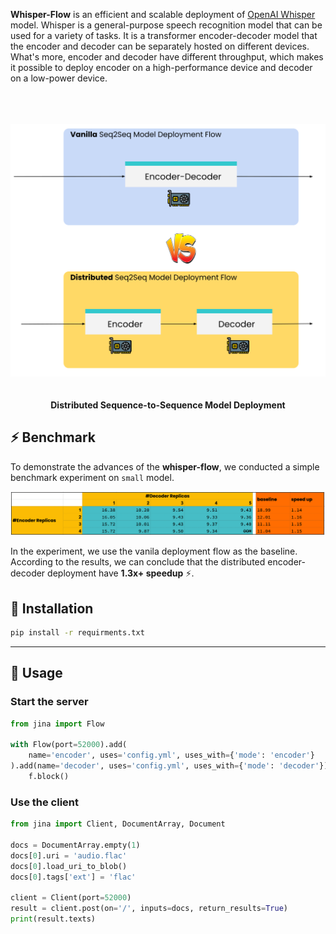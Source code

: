 
**Whisper-Flow** is an efficient and scalable deployment of [OpenAI Whisper](https://github.com/openai/whisper) model. 
Whisper is a general-purpose speech recognition model that can be used for a variety of tasks. 
It is a transformer encoder-decoder model that the encoder and decoder can be separately hosted on different devices.
What's more, encoder and decoder have different throughput, which makes it possible to deploy encoder on a high-performance device and decoder on a low-power device.


<p align="center">
<br>
<br>
<br>
<img src=".github/overview.svg?raw=true" alt="best-practice-deploy-seq2seq" width="600px">
<br>
<br>
<br>
<b>Distributed Sequence-to-Sequence Model Deployment</b>
</p>


## ⚡ Benchmark

To demonstrate the advances of the **whisper-flow**, we conducted a simple benchmark experiment on `small` model. 

<p align="center">
<img src=".github/benchmark.png" alt="benchmark">
</p>

In the experiment, we use the vanila deployment flow as the baseline. According to the results, we can conclude that the distributed encoder-decoder deployment have **1.3x+ speedup** ⚡.  

## 💾 Installation

```bash
pip install -r requirments.txt
```

---

## 🚌 Usage


### Start the server 

```python
from jina import Flow

with Flow(port=52000).add(
    name='encoder', uses='config.yml', uses_with={'mode': 'encoder'}
).add(name='decoder', uses='config.yml', uses_with={'mode': 'decoder'}) as f:
    f.block()
```


### Use the client

```python
from jina import Client, DocumentArray, Document

docs = DocumentArray.empty(1)
docs[0].uri = 'audio.flac'
docs[0].load_uri_to_blob()
docs[0].tags['ext'] = 'flac'

client = Client(port=52000)
result = client.post(on='/', inputs=docs, return_results=True)
print(result.texts)
```